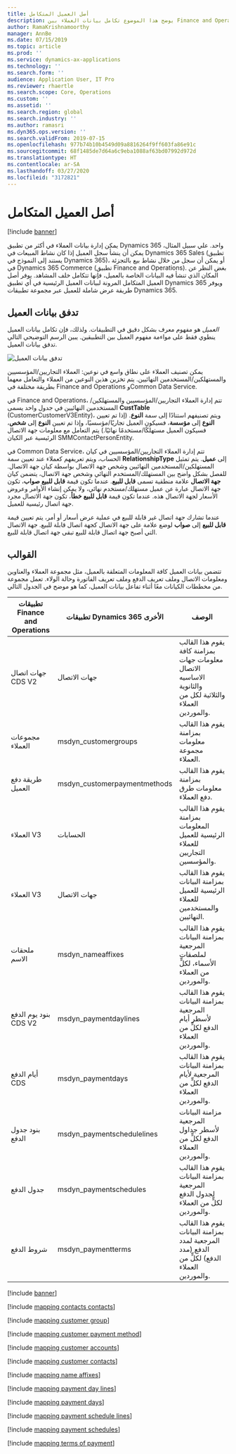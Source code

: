 ```yaml
---
title: أصل العميل المتكامل
description: يوضح هذا الموضوع تكامل بيانات العملاء بين Finance and Operations وCommon Data Service.
author: RamaKrishnamoorthy
manager: AnnBe
ms.date: 07/15/2019
ms.topic: article
ms.prod: ''
ms.service: dynamics-ax-applications
ms.technology: ''
ms.search.form: ''
audience: Application User, IT Pro
ms.reviewer: rhaertle
ms.search.scope: Core, Operations
ms.custom: ''
ms.assetid: ''
ms.search.region: global
ms.search.industry: ''
ms.author: ramasri
ms.dyn365.ops.version: ''
ms.search.validFrom: 2019-07-15
ms.openlocfilehash: 977b74b10b4549d09a8816264f9ff603fa86e91c
ms.sourcegitcommit: 68f1485de7d64a6c9eba1088af63bd07992d972d
ms.translationtype: HT
ms.contentlocale: ar-SA
ms.lasthandoff: 03/27/2020
ms.locfileid: "3172821"
---
```

# <a name="integrated-customer-master"></a>أصل العميل المتكامل

[!include [banner](../../includes/banner.md)]


يمكن إدارة بيانات العملاء في أكثر من تطبيق Dynamics 365 واحد. علي سبيل المثال، يمكن أن ينشأ سجل العميل إذا كان نشاط المبيعات في Dynamics 365 Sales (تطبيق يستند إلى النموذج في Dynamics 365)، أو يمكن أن سجل من خلال نشاط بيع بالتجزئة في Dynamics 365 Commerce (تطبيق Finance and Operations). بغض النظر عن المكان الذي تنشأ فيه البيانات الخاصة بالعميل، فإنها تتكامل خلف المشاهد. يوفر أصل العميل المتكامل المرونة لبيانات العميل الرئيسية في أي تطبيق Dynamics 365 ويوفر طريقة عرض شاملة للعميل عبر مجموعة تطبيقات Dynamics 365.

## <a name="customer-data-flow"></a>تدفق بيانات العميل

*العميل* هو مفهوم معرف بشكل دقيق في التطبيقات. ولذلك، فإن تكامل بيانات العميل ينطوي فقط على مواءمة مفهوم العميل بين التطبيقين. يبين الرسم التوضيحي التالي تدفق بيانات العميل.

![تدفق بيانات العميل](media/dual-write-customer-data-flow.png)

يمكن تصنيف العملاء على نطاق واسع في نوعين: العملاء التجاريين/المؤسسيين والمستهلكين/المستخدمين النهائيين. يتم تخزين هذين النوعين من العملاء والتعامل معهما بطريقة مختلفة في Finance and Operations وCommon Data Service.

في Finance and Operations، تتم إدارة العملاء التجاريين/المؤسسيين والمستهلكين/المستخدمين النهائيين في جدول واحد يسمى **CustTable** (CustomerCustomerV3Entity)، ويتم تصنيفهم استنادًا إلى سمة **النوع**. (إذا تم تعيين **النوع** إلى **مؤسسة**، فسيكون العميل تجاريًا/مؤسسيًا، وإذا تم تعيين **النوع** إلى **شخص**، فسيكون العميل مستهلكًا/مستخدمًا نهائيًا.) يتم التعامل مع معلومات جهة الاتصال الرئيسية عبر الكيان SMMContactPersonEntity.

في Common Data Service، تتم إدارة العملاء التجاريين/المؤسسيين في كيان الحساب، ويتم تعريفهم كعملاء عند تعيين سمة **RelationshipType** إلى **عميل**. يتم تمثيل المستهلكين/المستخدمين النهائيين وشخص جهة الاتصال بواسطة كيان جهة الاتصال. للفصل بشكل واضح بين المستهلك/المستخدم النهائي وشخص جهة الاتصال، يتضمن كيان **جهة الاتصال** علامة منطقية تسمى **قابل للبيع**. عندما تكون قيمة **قابل للبيع** **صواب**، تكون جهة الاتصال عبارة عن عميل مستهلك/مستخدم نهائي، ولا يمكن إنشاء الأوامر وعروض الأسعار لجهة الاتصال هذه. عندما تكون قيمة **قابل للبيع** **خطأ**، تكون جهة الاتصال مجرد جهة اتصال رئيسية للعميل.

عندما تشارك جهة اتصال غير قابلة للبيع في عملية عرض أسعار أو أمر، يتم تعيين قيمة **قابل للبيع** إلى **صواب** لوضع علامة على جهة الاتصال كجهة اتصال قابلة للبيع. جهة الاتصال التي أصبح جهة اتصال قابلة للبيع تبقى جهة اتصال قابلة للبيع.

## <a name="templates"></a>القوالب

تتضمن بيانات العميل كافة المعلومات المتعلقة بالعميل، مثل مجموعة العملاء والعناوين ومعلومات الاتصال وملف تعريف الدفع وملف تعريف الفاتورة وحالة الولاء. تعمل مجموعة من مخططات الكيانات معًا أثناء تفاعل بيانات العميل، كما هو موضح في الجدول التالي.

تطبيقات Finance and Operations | تطبيقات Dynamics 365 الأخرى         | ‏‏الوصف
----------------------------|---------------------------------|------------
جهات اتصال CDS V2             | جهات الاتصال                        | يقوم هذا القالب بمزامنة كافة معلومات جهات الاتصال الاساسيه والثانوية والثلاثية لكل من العملاء والموردين.
مجموعات العملاء             | msdyn_customergroups            | يقوم هذا القالب بمزامنة معلومات مجموعة العملاء.
طريقة دفع العميل     | msdyn_customerpaymentmethods    | يقوم هذا القالب بمزامنة معلومات طرق دفع العملاء.
العملاء V3                | الحسابات                        | يقوم هذا القالب بمزامنة المعلومات الرئيسية للعميل للعملاء التجاريين والمؤسسين.
العملاء V3                | جهات الاتصال                        | يقوم هذا القالب بمزامنة البيانات الرئيسية للعميل للعملاء والمستخدمين النهائيين.
ملحقات الاسم                | msdyn_nameaffixes               | يقوم هذا القالب بمزامنة البيانات المرجعية لملصقات الأسماء، لكلٍّ من العملاء والموردين.
بنود يوم الدفع CDS V2    | msdyn_paymentdaylines           | يقوم هذا القالب بمزامنة البيانات المرجعية لأسطر أيام الدفع لكلٍّ من العملاء والموردين.
أيام الدفع CDS            | msdyn_paymentdays               | يقوم هذا القالب بمزامنة البيانات المرجعية لأيام الدفع لكلٍّ من العملاء والموردين.
بنود جدول الدفع      | msdyn_paymentschedulelines      | مزامنة البيانات المرجعية لأسطر جداول الدفع لكلٍّ من العملاء والموردين.
جدول الدفع            | msdyn_paymentschedules          | يقوم هذا القالب بمزامنة البيانات المرجعية لجدول الدفع لكلٍّ من العملاء والموردين.
شروط الدفع            | msdyn_paymentterms              | يقوم هذا القالب بمزامنة البيانات المرجعية لمدد الدفع (مدد الدفع) لكلٍّ من العملاء والموردين.

[!include [banner](../../includes/dual-write-symbols.md)]

[!include [mapping contacts contacts](includes/CDSContactsV2-contacts.md)]

[!include [mapping customer group](includes/CustCustomerGroup-msdyn-customergroups.md)]

[!include [mapping customer payment method](includes/CustomerPaymentMethod-msdyn-customerpaymentmethods.md)]

[!include [mapping customer accounts](includes/CustomersV3-accounts.md)]

[!include [mapping customer contacts](includes/CustomersV3-contacts.md)]

[!include [mapping name affixes](includes/NameAffixes-msdyn-nameaffixes.md)]

[!include [mapping payment day lines](includes/PaymentDayLinesCdsV2-msdyn-paymentdaylines.md)]

[!include [mapping payment days](includes/PaymentDaysCds-msdyn-paymentdays.md)]

[!include [mapping payment schedule lines](includes/PaymentScheduleLines-msdyn-paymentschedulelines.md)]

[!include [mapping payment schedules](includes/PaymentSchedules-msdyn-paymentschedules.md)]

[!include [mapping terms of payment](includes/TermsofPayment-msdyn-paymentterms.md)]
